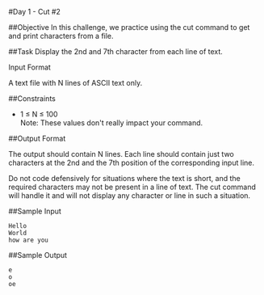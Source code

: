 #Day 1 - Cut #2

##Objective 
In this challenge, we practice using the cut command to get and print characters from a file.

##Task 
Display the 2nd and 7th character from each line of text.

Input Format

A text file with N lines of ASCII text only.

##Constraints

  + 1 ≤ N ≤ 100  
Note: These values don't really impact your command.

##Output Format

The output should contain N lines. Each line should contain just two characters at the 2nd and the 7th position of the corresponding input line.

Do not code defensively for situations where the text is short, and the required characters may not be present in a line of text. The cut command will handle it and will not display any character or line in such a situation.

##Sample Input
```
Hello  
World  
how are you  
```
##Sample Output
```
e  
o  
oe  
```

